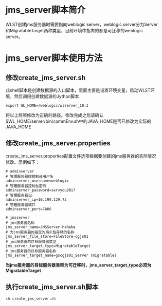 # jms_server脚本简介

WLST创建jms服务器时需要指向weblogic server，weblogic server分为Server和MigratableTarget两种类型，目前环境中指向的都是可迁移的weblogic server。

# jms_server脚本使用方法

## 修改create_jms_server.sh

此shell脚本是创建数据源的入口脚本，里面主要是设置环境变量，启动WLST环境，然后调用创建数据源的Jython脚本

```shell
export WL_HOME=/weblogic/wlserver_10.3
```

将以上两项修改为正确的路径。修改完成之后请确认$WL_HOME/server/bin/commEnv.sh中的JAVA_HOME是否已修改为实际的JAVA_HOME

## 修改create_jms_server.properties

create_jms_server.properties配置文件选项根据要创建的jms服务器的实际情况修改。示例如下：

```properties
# adminserver
# 管理服务器控控制台用户名
adminserver_username=weblogic
# 管理服务器控制台密码
adminserver_password=servyou2017
# 管理服务器ip
adminserver_ip=10.199.129.73
# 管理服务器端口
adminserver_port=7600

# jmsserver
# jms服务器名称
jms_server_name=JMSServer-hahaha
# 为jms服务器的指定的持久性存储的名称
jms_server_file_store=FileStore-cgjs01
# jms服务器的目标服务器类型
jms_server_target_type=MigratableTarget
# jms服务器的目标服务器名称
jms_server_target_name=gscgjs01_Server (migratable)
```

**当jms服务器的目标服务器类型为可迁移时，jms_server_target_type必须为MigratableTarget**

## 执行create_jms_server.sh脚本

```shell
sh create_jms_server.sh
```